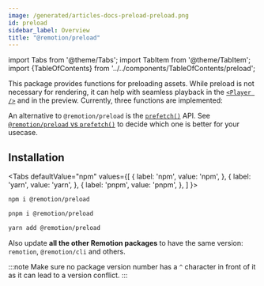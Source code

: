 ```yaml
---
image: /generated/articles-docs-preload-preload.png
id: preload
sidebar_label: Overview
title: "@remotion/preload"
---
```


import Tabs from '@theme/Tabs';
import TabItem from '@theme/TabItem';
import {TableOfContents} from '../../components/TableOfContents/preload';

This package provides functions for preloading assets. While preload is not necessary for rendering, it can help with seamless playback in the [`<Player />`](/docs/player) and in the preview. Currently, three functions are implemented:

<TableOfContents />

An alternative to `@remotion/preload` is the [`prefetch()`](/docs/prefetch) API. See [`@remotion/preload` vs `prefetch()`](/docs/player/preloading#remotionpreload-vs-prefetch) to decide which one is better for your usecase.

## Installation

<Tabs
defaultValue="npm"
values={[
{ label: 'npm', value: 'npm', },
{ label: 'yarn', value: 'yarn', },
{ label: 'pnpm', value: 'pnpm', },
]
}>
<TabItem value="npm">

```bash
npm i @remotion/preload
```

  </TabItem>

  <TabItem value="pnpm">

```bash
pnpm i @remotion/preload
```

  </TabItem>
  <TabItem value="yarn">

```bash
yarn add @remotion/preload
```

  </TabItem>

</Tabs>

Also update **all the other Remotion packages** to have the same version: `remotion`, `@remotion/cli` and others.

:::note
Make sure no package version number has a `^` character in front of it as it can lead to a version conflict.
:::
